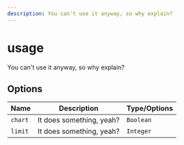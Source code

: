 ```yaml
---
description: You can't use it anyway, so why explain?
---
```


# usage

You can't use it anyway, so why explain?

## Options

| Name | Description | Type/Options |
|------|-------------|--------------|
| `chart` | It does something, yeah? | `Boolean` |
| `limit` | It does something, yeah? | `Integer` |

